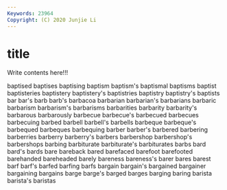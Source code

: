 ```yaml
---
Keywords: 23964
Copyright: (C) 2020 Junjie Li
---
```


# title

Write contents here!!!
 
baptised 
baptises 
baptising
baptism 
baptism's 
baptismal 
baptisms 
baptist 
baptisteries 
baptistery 
baptistery's 
baptistries 
baptistry
baptistry's 
baptists 
bar 
bar's 
barb 
barb's 
barbacoa 
barbarian 
barbarian's 
barbarians
barbaric 
barbarism 
barbarism's 
barbarisms 
barbarities 
barbarity 
barbarity's 
barbarous 
barbarously 
barbecue
barbecue's 
barbecued 
barbecues 
barbecuing 
barbed 
barbell 
barbell's 
barbells 
barbeque 
barbeque's
barbequed 
barbeques 
barbequing 
barber 
barber's 
barbered 
barbering 
barberries 
barberry 
barberry's
barbers 
barbershop 
barbershop's 
barbershops 
barbing 
barbiturate 
barbiturate's 
barbiturates 
barbs 
bard
bard's 
bards 
bare 
bareback 
bared 
barefaced 
barefoot 
barefooted 
barehanded 
bareheaded
barely 
bareness 
bareness's 
barer 
bares 
barest 
barf 
barf's 
barfed 
barfing
barfs 
bargain 
bargain's 
bargained 
bargainer 
bargaining 
bargains 
barge 
barge's 
barged
barges 
barging 
baring 
barista 
barista's 
baristas 
